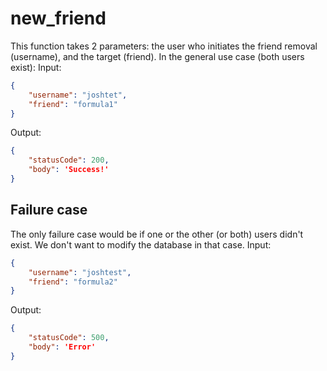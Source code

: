 # new_friend
This function takes 2 parameters: the user who initiates the friend removal (username), and the target (friend).
In the general use case (both users exist):
Input:
```json
{
    "username": "joshtet",
    "friend": "formula1"
}
```
Output:
```json
{
    "statusCode": 200,
    "body": 'Success!'
}
```
## Failure case
The only failure case would be if one or the other (or both) users didn't exist. We don't want to modify the database in that case.
Input:
```json
{
    "username": "joshtest",
    "friend": "formula2"
}
```
Output:
```json
{
    "statusCode": 500,
    "body": 'Error'
}
```